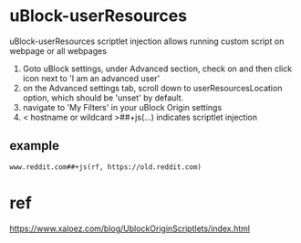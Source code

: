 # uBlock-userResources
uBlock-userResources scriptlet injection
allows running custom script on webpage or all webpages

1. Goto uBlock settings, under Advanced section, check on and then click icon next to 'I am an advanced user'
2. on the Advanced settings tab, scroll down to userResourcesLocation option, which should be 'unset' by default.
3. navigate to 'My Filters' in your uBlock Origin settings
4. < hostname or wildcard >##+js(...) indicates scriptlet injection

## example
```
www.reddit.com##+js(rf, https://old.reddit.com)
```

# ref
https://www.xaloez.com/blog/UblockOriginScriptlets/index.html
